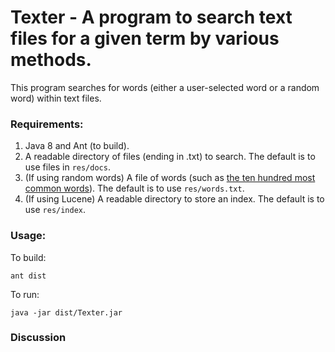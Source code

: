 # Texter - A program to search text files for a given term by various methods.

This program searches for words (either a user-selected word or a random word) within text files.

### Requirements:

1. Java 8 and Ant (to build).
2. A readable directory of files (ending in .txt) to search. The default is to use files in `res/docs`.
3. (If using random words) A file of words (such as [the ten hundred most common words](http://splasho.com/upgoer5/phpspellcheck/dictionaries/1000.dicin)). The default is to use `res/words.txt`.
4. (If using Lucene) A readable directory to store an index. The default is to use `res/index`.

### Usage:

To build:

`ant dist`

To run:

`java -jar dist/Texter.jar`

### Discussion



